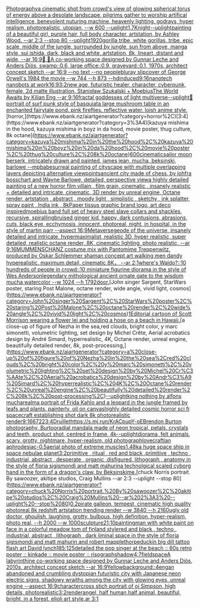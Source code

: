 [Photography](https://www.ebank.nz/aiartgenerator?category=Photography)[a cinematic shot from crowd's view of glowing spherical torus of energy above a desolate landscape, pilgrims gather to worship artifical intelligence, benevolent nuturing machine, heavenly lighting, godrays, hyper realism, photorealistic, utopian, --w 600 --uplight](https://www.ebank.nz/aiartgenerator?category=a%20cinematic%20shot%20from%20crowd%27s%20view%20of%20glowing%20spherical%20torus%20of%20energy%20above%20a%20desolate%20landscape%2C%20pilgrims%20gather%20to%20worship%20artifical%20intelligence%2C%20benevolent%20nuturing%20machine%2C%20heavenly%20lighting%2C%20godrays%2C%20hyper%20realism%2C%20photorealistic%2C%20utopian%2C%20--w%20600%20--uplight)[1.7](https://www.ebank.nz/aiartgenerator?category=1.7)[Knight](https://www.ebank.nz/aiartgenerator?category=Knight)[--uplight](https://www.ebank.nz/aiartgenerator?category=--uplight)[painting of a beautiful girl, purple hair, full body character, artstation, by Ashley Wood. --ar 2:3 --stop 80 --uplight](https://www.ebank.nz/aiartgenerator?category=painting%20of%20a%20beautiful%20girl%2C%20purple%20hair%2C%20full%20body%20character%2C%20artstation%2C%20by%20Ashley%20Wood.%20--ar%202%3A3%20--stop%2080%20--uplight)[1920](https://www.ebank.nz/aiartgenerator?category=1920)[gorilla tribe, white gorillas, tribe, epic scale, middle of the jungle, surrounded by jungle, sun from above, manga style, sui ishida, dark, black and white, artstation, 8k, lineart, distant and wide, --ar 16:9](https://www.ebank.nz/aiartgenerator?category=gorilla%20tribe%2C%20white%20gorillas%2C%20tribe%2C%20epic%20scale%2C%20middle%20of%20the%20jungle%2C%20surrounded%20by%20jungle%2C%20sun%20from%20above%2C%20manga%20style%2C%20sui%20ishida%2C%20dark%2C%20black%20and%20white%2C%20artstation%2C%208k%2C%20lineart%2C%20distant%20and%20wide%2C%20--ar%2016%3A9)[🦞 🥏](https://www.ebank.nz/aiartgenerator?category=%F0%9F%A6%9E%20%F0%9F%A5%8F)[A co-working space designed by Gunnar Leche and Anders Diös, swamp::0.6, large office::0.9, graveyard::0.1, 1970s, architect concept sketch --ar 16:9 --no text --no people](https://www.ebank.nz/aiartgenerator?category=A%20co-working%20space%20designed%20by%20Gunnar%20Leche%20and%20Anders%20Di%C3%B6s%2C%20swamp%3A%3A0.6%2C%20large%20office%3A%3A0.9%2C%20graveyard%3A%3A0.1%2C%201970s%2C%20architect%20concept%20sketch%20--ar%2016%3A9%20--no%20text%20--no%20people)[bluray slipcover of George Orwell's 1984 the movie --w 744 --h 873 --hd](https://www.ebank.nz/aiartgenerator?category=bluray%20slipcover%20of%20George%20Orwell%27s%201984%20the%20movie%20--w%20744%20--h%20873%20--hd)[induced](https://www.ebank.nz/aiartgenerator?category=induced)[9:16](https://www.ebank.nz/aiartgenerator?category=9%3A16)[nanotech nanobots at work](https://www.ebank.nz/aiartgenerator?category=nanotech%20nanobots%20at%20work)[16:9](https://www.ebank.nz/aiartgenerator?category=16%3A9)[3:2](https://www.ebank.nz/aiartgenerator?category=3%3A2)[new age, futuristic healer, character, cyberpunk, female, 2d matte illustration, Stanisław Szukalski + Moebius](https://www.ebank.nz/aiartgenerator?category=new%20age%2C%20futuristic%20healer%2C%20character%2C%20cyberpunk%2C%20female%2C%202d%20matte%20illustration%2C%20Stanis%C5%82aw%20Szukalski%20%2B%20Moebius)[The World Awaits by Kilian Eng --ar 9:16](https://www.ebank.nz/aiartgenerator?category=The%20World%20Awaits%20by%20Kilian%20Eng%20--ar%209%3A16)[fractal goddesses of light multiverse](https://www.ebank.nz/aiartgenerator?category=fractal%20goddesses%20of%20light%20multiverse)[--uplight](https://www.ebank.nz/aiartgenerator?category=--uplight)[🌱](https://www.ebank.nz/aiartgenerator?category=%F0%9F%8C%B1)[portrait of surf punk style of basquiat](https://www.ebank.nz/aiartgenerator?category=portrait%20of%20surf%20punk%20style%20of%20basquiat)[a large mushroom table in an enchanted fairytale pond. pink fireflies. reflective water. loish anime style.](https://www.ebank.nz/aiartgenerator?category=a%20large%20mushroom%20table%20in%20an%20enchanted%20fairytale%20pond.%20pink%20fireflies.%20reflective%20water.%20loish%20anime%20style.)[horror,](https://www.ebank.nz/aiartgenerator?category=horror%2C)[3:4](https://www.ebank.nz/aiartgenerator?category=3%3A4)[kazuya mishima in the hood, kazuya mishima in boyz in da hood, movie poster, thug culture, 8k octane](https://www.ebank.nz/aiartgenerator?category=kazuya%20mishima%20in%20the%20hood%2C%20kazuya%20mishima%20in%20boyz%20in%20da%20hood%2C%20movie%20poster%2C%20thug%20culture%2C%208k%20octane)[600](https://www.ebank.nz/aiartgenerator?category=600)[cinematic](https://www.ebank.nz/aiartgenerator?category=cinematic)[sailor moon berserk, intricately drawn and painted, james jean, mucha, beksinski, barlowe --mp](https://www.ebank.nz/aiartgenerator?category=sailor%20moon%20berserk%2C%20intricately%20drawn%20and%20painted%2C%20james%20jean%2C%20mucha%2C%20beksinski%2C%20barlowe%20--mp)[babe](https://www.ebank.nz/aiartgenerator?category=babe)[surreal painting of cityscape with multiple overlapping layers depicting alternative viewpoints](https://www.ebank.nz/aiartgenerator?category=surreal%20painting%20of%20cityscape%20with%20multiple%20overlapping%20layers%20depicting%20alternative%20viewpoints)[ancient city made of chess, by johfra bosschart and Wayne Barlowe, detailed, perspective view](https://www.ebank.nz/aiartgenerator?category=ancient%20city%20made%20of%20chess%2C%20by%20johfra%20bosschart%20and%20Wayne%20Barlowe%2C%20detailed%2C%20perspective%20view)[a highly detailed painting of a new horror film villain , film grain, cinematic , insanely realistic + detailed and intricate, cinematic, 3D render by unreal engine, Octane render, artstation , abstract , moody light , simplistic , sketchy , ink splatter, spray paint , India ink , 8k](https://www.ebank.nz/aiartgenerator?category=a%20highly%20detailed%20painting%20of%20a%20new%20horror%20film%20villain%20%2C%20film%20grain%2C%20cinematic%20%2C%20insanely%20realistic%20%2B%20detailed%20and%20intricate%2C%20cinematic%2C%203D%20render%20by%20unreal%20engine%2C%20Octane%20render%2C%20artstation%20%2C%20abstract%20%2C%20moody%20light%20%2C%20simplistic%20%2C%20sketchy%20%2C%20ink%20splatter%2C%20spray%20paint%20%2C%20India%20ink%20%2C%208k)[Paper tissus graphic brand logo, art deco inspired](https://www.ebank.nz/aiartgenerator?category=Paper%20tissus%20graphic%20brand%20logo%2C%20art%20deco%20inspired)[moebius band full set of heavy steel slave collars and shackles, recursive, spiralling](https://www.ebank.nz/aiartgenerator?category=moebius%20band%20full%20set%20of%20heavy%20steel%20slave%20collars%20and%20shackles%2C%20recursive%2C%20spiralling)[bruised ginger kid, happy, dark contusions, abrasions, cuts, black eye,  ecchymosis ,innocent, photoreal, night, in hospital, in the style of martin parr --aspect 16:9](https://www.ebank.nz/aiartgenerator?category=bruised%20ginger%20kid%2C%20happy%2C%20dark%20contusions%2C%20abrasions%2C%20cuts%2C%20black%20eye%2C%20%20ecchymosis%20%2Cinnocent%2C%20photoreal%2C%20night%2C%20in%20hospital%2C%20in%20the%20style%20of%20martin%20parr%20--aspect%2016%3A9)[Metaverse](https://www.ebank.nz/aiartgenerator?category=Metaverse)[geode of the universe, insanely detailed and intricate, hypermaximalist, realistic 3D, hyper realistic, super detailed, realistic octane render, 8K, cinematic lighting, photo realistic, --ar 9:16](https://www.ebank.nz/aiartgenerator?category=geode%20of%20the%20universe%2C%20insanely%20detailed%20and%20intricate%2C%20hypermaximalist%2C%20realistic%203D%2C%20hyper%20realistic%2C%20super%20detailed%2C%20realistic%20octane%20render%2C%208K%2C%20cinematic%20lighting%2C%20photo%20realistic%2C%20--ar%209%3A16)[MUMMENSCHANZ  costume mix with Pantomime Treppenwitz, produced by Oskar Schlemmer shaman concept art walking men dandy hyperealistic, maximum detail, cinematic 8K， --ar 2:1](https://www.ebank.nz/aiartgenerator?category=MUMMENSCHANZ%20%20costume%20mix%20with%20Pantomime%20Treppenwitz%2C%20produced%20by%20Oskar%20Schlemmer%20shaman%20concept%20art%20walking%20men%20dandy%20hyperealistic%2C%20maximum%20detail%2C%20cinematic%208K%EF%BC%8C%20--ar%202%3A1)[where's Waldo?::10 hundreds of people in crowd::10 miniature figurine diorama in the style of Wes Anderson](https://www.ebank.nz/aiartgenerator?category=where%27s%20Waldo%3F%3A%3A10%20hundreds%20of%20people%20in%20crowd%3A%3A10%20miniature%20figurine%20diorama%20in%20the%20style%20of%20Wes%20Anderson)[legendary mithological ancient ornate gate to the wisdom mucha watercolor --w 1024 --h 1792](https://www.ebank.nz/aiartgenerator?category=legendary%20mithological%20ancient%20ornate%20gate%20to%20the%20wisdom%20mucha%20watercolor%20--w%201024%20--h%201792)[door.](https://www.ebank.nz/aiartgenerator?category=door.)[John singer Sargent, StarWars poster, staring Post Malone, octane render, wide angle, vivid light, cosmos](https://www.ebank.nz/aiartgenerator?category=John%20singer%20Sargent%2C%20StarWars%20poster%2C%20staring%20Post%20Malone%2C%20octane%20render%2C%20wide%20angle%2C%20vivid%20light%2C%20cosmos)[1](https://www.ebank.nz/aiartgenerator?category=1)[Editorial cartoon of Scott Morrison wearing a flower lei and holding a hose on a beach in Hawaii.](https://www.ebank.nz/aiartgenerator?category=Editorial%20cartoon%20of%20Scott%20Morrison%20wearing%20a%20flower%20lei%20and%20holding%20a%20hose%20on%20a%20beach%20in%20Hawaii.)[a close-up of figure of Nezha in the sea,red clouds, bright color, y marc simonetti, volumetric lighting, set design by Michel Crête, Aerial acrobatics design by André Simard, hyperrealistic, 4K, Octane render, unreal engine, beautifully detailed render, 8k, post-processing,](https://www.ebank.nz/aiartgenerator?category=a%20close-up%20of%20figure%20of%20Nezha%20in%20the%20sea%2Cred%20clouds%2C%20bright%20color%2C%20y%20marc%20simonetti%2C%20volumetric%20lighting%2C%20set%20design%20by%20Michel%20Cr%C3%AAte%2C%20Aerial%20acrobatics%20design%20by%20Andr%C3%A9%20Simard%2C%20hyperrealistic%2C%204K%2C%20Octane%20render%2C%20unreal%20engine%2C%20beautifully%20detailed%20render%2C%208k%2C%20post-processing%2C)[--uplight](https://www.ebank.nz/aiartgenerator?category=--uplight)[king nothing by alfons mucha](https://www.ebank.nz/aiartgenerator?category=king%20nothing%20by%20alfons%20mucha)[realm](https://www.ebank.nz/aiartgenerator?category=realm)[a portrait of Frida Kahlo and a leopard in the jungle framed by leafs and plants, painterly, oil on canvas](https://www.ebank.nz/aiartgenerator?category=a%20portrait%20of%20Frida%20Kahlo%20and%20a%20leopard%20in%20the%20jungle%20framed%20by%20leafs%20and%20plants%2C%20painterly%2C%20oil%20on%20canvas)[highly detailed cosmic horror sci fi spacecraft establishing shot dark 8k photorealistic render](https://www.ebank.nz/aiartgenerator?category=highly%20detailed%20cosmic%20horror%20sci%20fi%20spacecraft%20establishing%20shot%20dark%208k%20photorealistic%20render)[9:16](https://www.ebank.nz/aiartgenerator?category=9%3A16)[6722](https://www.ebank.nz/aiartgenerator?category=6722)[3:4](https://www.ebank.nz/aiartgenerator?category=3%3A4)[Druillet](https://www.ebank.nz/aiartgenerator?category=Druillet)[<https://s.mj.run/KrACpupY-oE>](https://www.ebank.nz/aiartgenerator?category=%3Chttps%3A//s.mj.run/KrACpupY-oE%3E)[Brendon Burton photography, Burtoo](https://www.ebank.nz/aiartgenerator?category=Brendon%20Burton%20photography%2C%20Burtoo)[radial mandala made of neon tropical, petals, crystals and teeth, product shot, centred in frame, 4k](https://www.ebank.nz/aiartgenerator?category=radial%20mandala%20made%20of%20neon%20tropical%2C%20petals%2C%20crystals%20and%20teeth%2C%20product%20shot%2C%20centred%20in%20frame%2C%204k)[--uplight](https://www.ebank.nz/aiartgenerator?category=--uplight)[diorama, felt animals, scary, grotty, nightmare, hyper-realism, old photograph](https://www.ebank.nz/aiartgenerator?category=diorama%2C%20felt%20animals%2C%20scary%2C%20grotty%2C%20nightmare%2C%20hyper-realism%2C%20old%20photograph)[lovecraftian aphrodesiac](https://www.ebank.nz/aiartgenerator?category=lovecraftian%20aphrodesiac)[-](https://www.ebank.nz/aiartgenerator?category=-)[0.5](https://www.ebank.nz/aiartgenerator?category=0.5)[aerial photo of extreme muscles](https://www.ebank.nz/aiartgenerator?category=aerial%20photo%20of%20extreme%20muscles)[1.4](https://www.ebank.nz/aiartgenerator?category=1.4)[8k](https://www.ebank.nz/aiartgenerator?category=8k)[a huge space ship in space nebulae planet](https://www.ebank.nz/aiartgenerator?category=a%20huge%20space%20ship%20in%20space%20nebulae%20planet)[3:2](https://www.ebank.nz/aiartgenerator?category=3%3A2)[primitive , ritual , red and black ,primitive , techno , industrial, abstract , desperate , organic ,disfigured, lithograph , anatomy in the style of floria sigismondi and matt mahurin](https://www.ebank.nz/aiartgenerator?category=primitive%20%2C%20ritual%20%2C%20red%20and%20black%20%2Cprimitive%20%2C%20techno%20%2C%20industrial%2C%20abstract%20%2C%20desperate%20%2C%20organic%20%2Cdisfigured%2C%20lithograph%20%2C%20anatomy%20in%20the%20style%20of%20floria%20sigismondi%20and%20matt%20mahurin)[a technolgical scaled cyborg hand in the form of a dragon's claw, by Beksinski](https://www.ebank.nz/aiartgenerator?category=a%20technolgical%20scaled%20cyborg%20hand%20in%20the%20form%20of%20a%20dragon%27s%20claw%2C%20by%20Beksinski)[me.](https://www.ebank.nz/aiartgenerator?category=me.)[chuck Norris portrait. By sawoozer, akitipe studios, Craig Mullins --ar 2:3 --uplight --stop 80](https://www.ebank.nz/aiartgenerator?category=chuck%20Norris%20portrait.%20By%20sawoozer%2C%20akitipe%20studios%2C%20Craig%20Mullins%20--ar%202%3A3%20--uplight%20--stop%2080)[0.2](https://www.ebank.nz/aiartgenerator?category=0.2)[pirate galleon, tempest, cinematic high quality photoreal 8k redshift artstation trending render --w 3840 --h 2160](https://www.ebank.nz/aiartgenerator?category=pirate%20galleon%2C%20tempest%2C%20cinematic%20high%20quality%20photoreal%208k%20redshift%20artstation%20trending%20render%20--w%203840%20--h%202160)[ugly old doctor, ghoulish, laughing, grotty, bulbous, high definition, hyper-realism, photo real, --h 2000 --w 1000](https://www.ebank.nz/aiartgenerator?category=ugly%20old%20doctor%2C%20ghoulish%2C%20laughing%2C%20grotty%2C%20bulbous%2C%20high%20definition%2C%20hyper-realism%2C%20photo%20real%2C%20--h%202000%20--w%201000)[sculpture](https://www.ebank.nz/aiartgenerator?category=sculpture)[21:10](https://www.ebank.nz/aiartgenerator?category=21%3A10)[painting](https://www.ebank.nz/aiartgenerator?category=painting)[man with white paint on face in a colorful meadow tom of finland style](https://www.ebank.nz/aiartgenerator?category=man%20with%20white%20paint%20on%20face%20in%20a%20colorful%20meadow%20tom%20of%20finland%20style)[red and black , techno , industrial, abstract , lithograph , dark liminal space in the style of floria sigismondi and matt mahurin and robert mapplethorpe](https://www.ebank.nz/aiartgenerator?category=red%20and%20black%20%2C%20techno%20%2C%20industrial%2C%20abstract%20%2C%20lithograph%20%2C%20dark%20liminal%20space%20in%20the%20style%20of%20floria%20sigismondi%20and%20matt%20mahurin%20and%20robert%20mapplethorpe)[duckin big dill tattoo flash art David lynch](https://www.ebank.nz/aiartgenerator?category=duckin%20big%20dill%20tattoo%20flash%20art%20David%20lynch)[185:125](https://www.ebank.nz/aiartgenerator?category=185%3A125)[detailed,](https://www.ebank.nz/aiartgenerator?category=detailed%2C)[the pop singer at the beach :: 60s retro poster :: kinkade :: movie poster :: risograph](https://www.ebank.nz/aiartgenerator?category=the%20pop%20singer%20at%20the%20beach%20%3A%3A%2060s%20retro%20poster%20%3A%3A%20kinkade%20%3A%3A%20movie%20poster%20%3A%3A%20risograph)[shadow](https://www.ebank.nz/aiartgenerator?category=shadow)[4:7](https://www.ebank.nz/aiartgenerator?category=4%3A7)[field](https://www.ebank.nz/aiartgenerator?category=field)[space](https://www.ebank.nz/aiartgenerator?category=space)[A labyrinthine co-working space designed by Gunnar Leche and Anders Diös, 2010s, architect concept sketch --ar 16:9](https://www.ebank.nz/aiartgenerator?category=A%20labyrinthine%20co-working%20space%20designed%20by%20Gunnar%20Leche%20and%20Anders%20Di%C3%B6s%2C%202010s%2C%20architect%20concept%20sketch%20--ar%2016%3A9)[Yellow](https://www.ebank.nz/aiartgenerator?category=Yellow)[background::](https://www.ebank.nz/aiartgenerator?category=background%3A%3A)[4](https://www.ebank.nz/aiartgenerator?category=4)[eng](https://www.ebank.nz/aiartgenerator?category=eng)[an abandoned and crumbling dystopian futuristic city with Japanese neon electric signs, shadowy wraiths among the city with glowing eyes, unreal engine --aspect 16:9](https://www.ebank.nz/aiartgenerator?category=an%20abandoned%20and%20crumbling%20dystopian%20futuristic%20city%20with%20Japanese%20neon%20electric%20signs%2C%20shadowy%20wraiths%20among%20the%20city%20with%20glowing%20eyes%2C%20unreal%20engine%20--aspect%2016%3A9)[character](https://www.ebank.nz/aiartgenerator?category=character)[cross stich portrait of oj Simpson, high details, photorealistic](https://www.ebank.nz/aiartgenerator?category=cross%20stich%20portrait%20of%20oj%20Simpson%2C%20high%20details%2C%20photorealistic)[3:2](https://www.ebank.nz/aiartgenerator?category=3%3A2)[render](https://www.ebank.nz/aiartgenerator?category=render)[angel, half human,half animal, beautiful, bright, in a forest, elioli art style,ar 3:1](https://www.ebank.nz/aiartgenerator?category=angel%2C%20half%20human%2Chalf%20animal%2C%20beautiful%2C%20bright%2C%20in%20a%20forest%2C%20elioli%20art%20style%2Car%203%3A1)[](https://www.ebank.nz/aiartgenerator?category=)